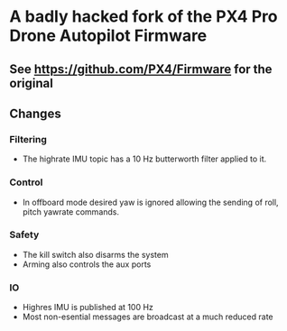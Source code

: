 # A badly hacked fork of the PX4 Pro Drone Autopilot Firmware

## See https://github.com/PX4/Firmware for the original

## Changes

### Filtering
* The highrate IMU topic has a 10 Hz butterworth filter applied to it.

### Control
* In offboard mode desired yaw is ignored allowing the sending of roll, pitch yawrate commands.

### Safety
* The kill switch also disarms the system
* Arming also controls the aux ports

### IO
* Highres IMU is published at 100 Hz
* Most non-esential messages are broadcast at a much reduced rate
